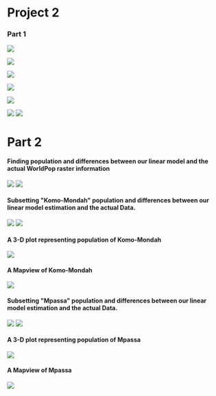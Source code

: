 # Project 2 

### Part 1

![](project2_part1_hitogram.png)

![](project2_part1_density.png)

![](project2_part1_density&histogram.png)

![](project2_part1_ntl&pop19.png)

![](project2_part1_ntl.png)

![](project2_part1_all_together.png)
![](Error_with_text.png)

# Part 2
#### Finding population and differences between our linear model and the actual WorldPop raster information
![](project2_part2_diff.png)
![](project2_part2_diff_pop.png)


#### Subsetting "Komo-Mondah" population and differences between our linear model estimation and the actual Data.
![](project2_part2_Mondah_diff.png)
![](project2_part2_Mondah_pop.png)


#### A 3-D plot representing population of Komo-Mondah
![](project2_part2_Mondah_3d_plot.PNG)


#### A Mapview of Komo-Mondah
![](Project2_part2_Mondah_mapview.png)


#### Subsetting "Mpassa" population and differences between our linear model estimation and the actual Data.
![](project2_part2_Mpassa_diff.png)
![](project2_part2_Mpassa_pop.png)


#### A 3-D plot representing population of Mpassa
![](project2_part2_Mpassa_3d_plot.PNG)


#### A Mapview of Mpassa
![](project2_part2_Mpassa_mapview.png)



